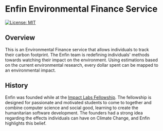 # Enfin Environmental Finance Service

[![License: MIT](https://img.shields.io/badge/License-MIT-yellow.svg)](https://opensource.org/licenses/MIT)

## Overview

This is an Environmental Finance service that allows individuals to track their carbon footprint. The Enfin team is redefining individuals' methods towards watching their impact on the environment. Using estimations based on the current environmental research, every dollar spent can be mapped to an environmental impact. 

## History 

Enfin was founded while at the [Impact Labs Fellowship](https://www.impactlabs.io/fellowship). The fellowship is designed for passionate and motivated students to come to together and combine computer science and social good, learning to create the humanitarian software development. The founders had a strong idea regarding the effects individuals can have on Climate Change, and Enfin highlights this belief. 

